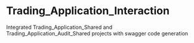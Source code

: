 # Trading_Application_Interaction

Integrated Trading_Application_Shared and Trading_Application_Audit_Shared projects with swagger code generation
